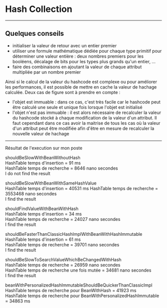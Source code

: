 # Hash Collection
---
## Quelques conseils

- initialiser la valeur de retour avec un entier premier
- utiliser une formule mathématique dédiée pour chaque type primitif pour déterminer une valeur entière : deux nombres premiers pour les booléens, décalage de bits pour les types plus grands qu'un entier, ...
- faire des combinaisons en ajoutant la valeur de chaque attribut multipliée par un nombre premier

Ainsi si le calcul de la valeur du hashcode est complexe ou pour améliorer les performances, il est possible de mettre en cache la valeur de hachage calculée. Deux cas de figure sont à prendre en compte :

- l'objet est immuable : dans ce cas, c'est très facile car le hashcode peut être calculé une seule et unique fois lorsque l'objet est initialisé
- l'objet n'est pas immuable : il est alors nécessaire de recalculer la valeur du hashcode stocké à chaque modification de la valeur d'un attribut. Il faut cependant dans ce cas avoir la maitrise de tous les cas où la valeur d'un attribut peut être modifiée afin d'être en mesure de recalculer la nouvelle valeur de hachage


____
Résultat de l'execution sur mon poste

shouldBeSlowWithBeanWithoutHash  
HashTable temps d'insertion  = 91 ms  
HashTable temps de recherche = 8646 nano secondes  
I do not find the result  
  
shouldBeSlowWithBeanWithSameHashValue  
HashTable temps d'insertion  = 40531 ms 
HashTable temps de recherche = 3553468 nano secondes  
I find the result  
  
shouldFindValueWithBeanWithHash  
HashTable temps d'insertion  = 34 ms  
HashTable temps de recherche = 24027 nano secondes  
I find the result  
  
shouldBeFasterThanClassicHashImplWithBeanWithHashImmutable  
HashTable temps d'insertion  = 61 ms  
HashTable temps de recherche = 39701 nano secondes  
I find the result  
  
shouldBeSlowToSearchValueWhichBeChangedWithHash  
HashTable temps de recherche = 26959 nano secondes  
HashTable temps de recherche une fois mutée = 34681 nano secondes  
I find the result  
  
beanWithPersonalizedHashImmutableShouldBeQuickerThanClassicImpl  
HashTable temps de recherche pour BeanWithHash  = 41923 ms  
HashTable temps de recherche pour BeanWithPersonalizedHashImmutable  = 34863 ms  


